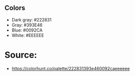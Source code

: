 ## Colors

- Dark gray: #222831
- Gray: #393E46
- Blue: #0092CA
- White: #EEEEEE

# Source:
- https://colorhunt.co/palette/222831393e460092caeeeeee